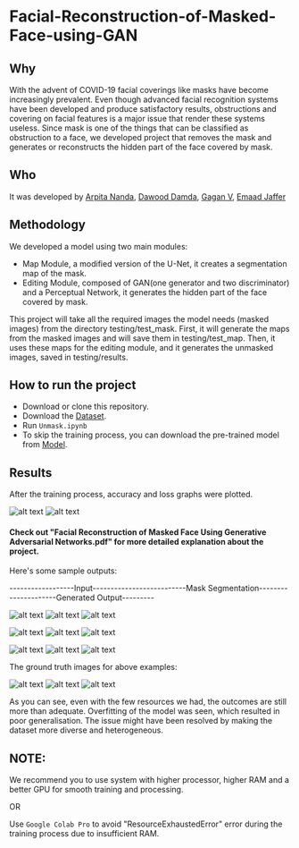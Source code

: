 # Facial-Reconstruction-of-Masked-Face-using-GAN

## Why
With the advent of COVID-19 facial coverings like masks have become increasingly prevalent. Even though advanced facial recognition systems have been developed and produce satisfactory results, obstructions and covering on facial features is a major issue that render these systems useless. Since mask is one of the things that can be classified as obstruction to a face, we developed project that removes the mask and generates or reconstructs the hidden part of the face covered by mask.

## Who
It was developed by [Arpita Nanda](https://github.com/ArpitaNanda "Arpita Nanda"), [Dawood Damda](https://github.com/Dawood-Damda "Dawood Damda"), [Gagan V](https://github.com/gaganmarvel "Gagan V"), [Emaad Jaffer](https://github.com/EmaadJaffer "Emaad Jaffer")

## Methodology 
We developed a model using two main modules:
- Map Module, a modified version of the U-Net, it creates a segmentation map of the mask.
- Editing Module, composed of GAN(one generator and two discriminator) and a Perceptual Network, it generates the hidden part of the face covered by mask.

This project will take all the required images the model needs (masked images) from the directory testing/test_mask. First, it will generate the maps from the masked images and will save them in testing/test_map. Then, it uses these maps for the editing module, and it generates the unmasked images, saved in testing/results.
 
## How to run the project
- Download or clone this repository.
- Download the [Dataset](https://drive.google.com/drive/folders/1yPjANI3pCgd6SQ0_WX7I38QiUxuQk34U?usp=sharing "Training and testing dataset").
- Run `Unmask.ipynb`
- To skip the training process, you can download the pre-trained model from [Model](https://drive.google.com/drive/folders/1YJCCpV4UyyXlfvPrEYQvVUQzG9NtOcH6?usp=sharing "Pre-trained model(Checkpoints)").

## Results
After the training process, accuracy and loss graphs were plotted.

![alt text](https://github.com/gaganmarvel/Facial-Reconstruction-of-Masked-Face-using-GAN/blob/main/Accuracy%20and%20Loss/Segmentation%20model%20accuracy.png "Model Accuracy")  ![alt text](https://github.com/gaganmarvel/Facial-Reconstruction-of-Masked-Face-using-GAN/blob/main/Accuracy%20and%20Loss/Segmentation%20model%20accuracy.png "Model Loss")


#### Check out "Facial Reconstruction of Masked Face Using Generative Adversarial Networks.pdf" for more detailed explanation about the project.


Here's some sample outputs:

------------------Input--------------------------Mask Segmentation---------------------Generated Output---------

![alt text](https://github.com/gaganmarvel/Facial-Reconstruction-of-Masked-Face-using-GAN/blob/main/examples/mask/000000.png) ![alt text](https://github.com/gaganmarvel/Facial-Reconstruction-of-Masked-Face-using-GAN/blob/main/examples/map/000000.png.jpg) ![alt text](https://github.com/gaganmarvel/Facial-Reconstruction-of-Masked-Face-using-GAN/blob/main/examples/result/000000.png.jpg )

![alt text](https://github.com/gaganmarvel/Facial-Reconstruction-of-Masked-Face-using-GAN/blob/main/examples/mask/000001.png) ![alt text](https://github.com/gaganmarvel/Facial-Reconstruction-of-Masked-Face-using-GAN/blob/main/examples/map/000001.png.jpg) ![alt text](https://github.com/gaganmarvel/Facial-Reconstruction-of-Masked-Face-using-GAN/blob/main/examples/result/000001.png.jpg)

![alt text](https://github.com/gaganmarvel/Facial-Reconstruction-of-Masked-Face-using-GAN/blob/main/examples/mask/000002.png ) ![alt text](https://github.com/gaganmarvel/Facial-Reconstruction-of-Masked-Face-using-GAN/blob/main/examples/map/000002.png.jpg ) ![alt text](https://github.com/gaganmarvel/Facial-Reconstruction-of-Masked-Face-using-GAN/blob/main/examples/result/000002.png.jpg )

The ground truth images for above examples:

![alt text](https://github.com/gaganmarvel/Facial-Reconstruction-of-Masked-Face-using-GAN/blob/main/examples/no_mask/000000.png) ![alt text](https://github.com/gaganmarvel/Facial-Reconstruction-of-Masked-Face-using-GAN/blob/main/examples/no_mask/000001.png) ![alt text](https://github.com/gaganmarvel/Facial-Reconstruction-of-Masked-Face-using-GAN/blob/main/examples/no_mask/000002.png )

As you can see, even with the few resources we had, the outcomes are still more than adequate. Overfitting of the model was seen, which resulted in poor generalisation. The issue might have been resolved by making the dataset more diverse and heterogeneous.

## NOTE: 
We recommend you to use system with higher processor, higher RAM and a better GPU for smooth training and processing.

OR

Use `Google Colab Pro` to avoid "ResourceExhaustedError" error during the training process due to insufficient RAM.
